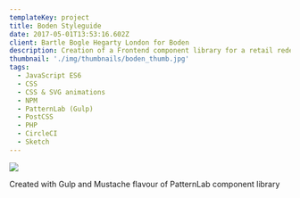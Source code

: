 ```yaml
---
templateKey: project
title: Boden Styleguide
date: 2017-05-01T13:53:16.602Z
client: Bartle Bogle Hegarty London for Boden
description: Creation of a Frontend component library for a retail redesign and documentation.
thumbnail: './img/thumbnails/boden_thumb.jpg'
tags:
  - JavaScript ES6
  - CSS
  - CSS & SVG animations
  - NPM
  - PatternLab (Gulp)
  - PostCSS
  - PHP
  - CircleCI
  - Sketch
---
```


![](/img/boden.jpg)

Created with Gulp and Mustache flavour of PatternLab component library
